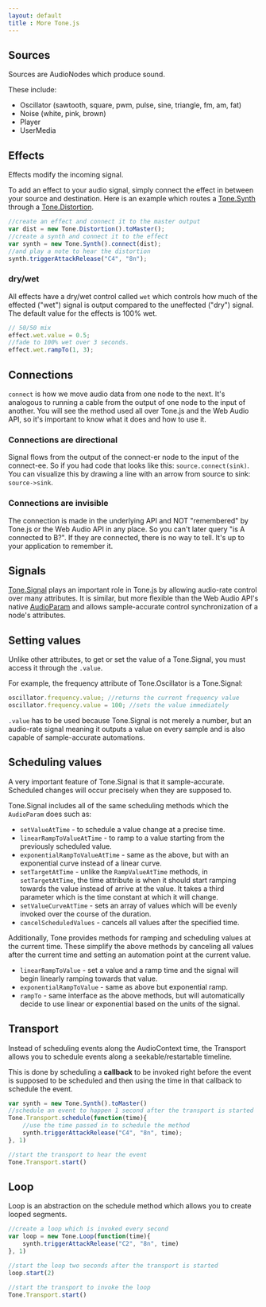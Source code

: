 ```yaml
---
layout: default
title : More Tone.js
---
```


## Sources

Sources are AudioNodes which produce sound. 

These include: 

* Oscillator \(sawtooth, square, pwm, pulse, sine, triangle, fm, am, fat\)
* Noise \(white, pink, brown\)
* Player
* UserMedia

## Effects

Effects modify the incoming signal. 

To add an effect to your audio signal, simply connect the effect in between your source and destination. Here is an example which routes a [Tone.Synth](https://tonejs.github.io/docs/#Synth) through a [Tone.Distortion](https://tonejs.github.io/docs/#Distortion). 

```javascript
//create an effect and connect it to the master output
var dist = new Tone.Distortion().toMaster();
//create a synth and connect it to the effect
var synth = new Tone.Synth().connect(dist);
//and play a note to hear the distortion
synth.triggerAttackRelease("C4", "8n");
```

### dry/wet

All effects have a dry/wet control called `wet` which controls how much of the effected ("wet") signal is output compared to the uneffected ("dry") signal. The default value for the effects is 100% wet. 

```javascript
// 50/50 mix
effect.wet.value = 0.5;
//fade to 100% wet over 3 seconds.
effect.wet.rampTo(1, 3);
```

## Connections

`connect` is how we move audio data from one node to the next. It's analogous to running a cable from the output of one node to the input of another. You will see the method used all over Tone.js and the Web Audio API, so it's important to know what it does and how to use it. 

### Connections are directional

Signal flows from the output of the connect-er node to the input of the connect-ee. So if you had code that looks like this: `source.connect(sink)`. You can visualize this by drawing a line with an arrow from source to sink: `source->sink`. 

### Connections are invisible

The connection is made in the underlying API and NOT "remembered" by Tone.js or the Web Audio API in any place. So you can't later query "is A connected to B?". If they are connected, there is no way to tell. It's up to your application to remember it. 

## Signals

[Tone.Signal](https://tonejs.github.io/docs/#Signal) plays an important role in Tone.js by allowing audio-rate control over many attributes. It is similar, but more flexible than the Web Audio API's native [AudioParam](http://webaudio.github.io/web-audio-api/#the-audioparam-interface) and allows sample-accurate control synchronization of a node's attributes.

## Setting values

Unlike other attributes, to get or set the value of a Tone.Signal, you must access it through the `.value`. 

For example, the frequency attribute of Tone.Oscillator is a Tone.Signal:

```javascript
oscillator.frequency.value; //returns the current frequency value
oscillator.frequency.value = 100; //sets the value immediately
```

`.value` has to be used because Tone.Signal is not merely a number, but an audio-rate signal meaning it outputs a value on every sample and is also capable of sample-accurate automations. 

## Scheduling values

A very important feature of Tone.Signal is that it sample-accurate. Scheduled changes will occur precisely when they are supposed to. 

Tone.Signal includes all of the same scheduling methods which the `AudioParam` does such as: 

* `setValueAtTime` - to schedule a value change at a precise time.
* `linearRampToValueAtTime` - to ramp to a value starting from the previously scheduled value. 
* `exponentialRampToValueAtTime` - same as the above, but with an exponential curve instead of a linear curve. 
* `setTargetAtTime` - unlike the `RampValueAtTime` methods, in `setTargetAtTime`, the time attribute is when it should start ramping towards the value instead of arrive at the value. It takes a third parameter which is the time constant at which it will change. 
* `setValueCurveAtTime` - sets an array of values which will be evenly invoked over the course of the duration. 
* `cancelScheduledValues` - cancels all values after the specified time. 

Additionally, Tone provides methods for ramping and scheduling values at the current time. These simplify the above methods by canceling all values after the current time and setting an automation point at the current value. 

* `linearRampToValue` - set a value and a ramp time and the signal will begin linearly ramping towards that value. 
* `exponentialRampToValue` - same as above but exponential ramp. 
* `rampTo` - same interface as the above methods, but will automatically decide to use linear or exponential based on the units of the signal. 

## Transport

Instead of scheduling events along the AudioContext time, the Transport allows you to schedule events along a seekable/restartable timeline. 

This is done by scheduling a **callback** to be invoked right before the event is supposed to be scheduled and then using the time in that callback to schedule the event. 

```javascript
var synth = new Tone.Synth().toMaster()
//schedule an event to happen 1 second after the transport is started
Tone.Transport.schedule(function(time){
	//use the time passed in to schedule the method
	synth.triggerAttackRelease("C4", "8n", time);
}, 1)

//start the transport to hear the event
Tone.Transport.start()
```

## Loop

Loop is an abstraction on the schedule method which allows you to create looped segments. 

```javascript
//create a loop which is invoked every second
var loop = new Tone.Loop(function(time){
	synth.triggerAttackRelease("C2", "8n", time)
}, 1)

//start the loop two seconds after the transport is started
loop.start(2)

//start the transport to invoke the loop
Tone.Transport.start()
```

